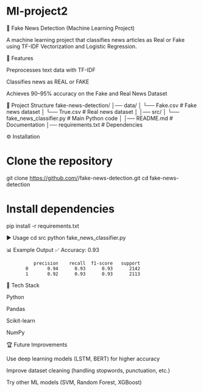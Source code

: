 # Ml-project2
📰 Fake News Detection (Machine Learning Project)

A machine learning project that classifies news articles as Real or Fake using TF-IDF Vectorization and Logistic Regression.

🚀 Features

Preprocesses text data with TF-IDF

Classifies news as REAL or FAKE

Achieves 90–95% accuracy on the Fake and Real News Dataset

📂 Project Structure
fake-news-detection/
│── data/
│   └── Fake.csv             # Fake news dataset
│   └── True.csv             # Real news dataset
│
│── src/
│   └── fake_news_classifier.py   # Main Python code
│
│── README.md                # Documentation
│── requirements.txt         # Dependencies

⚙️ Installation
# Clone the repository
git clone https://github.com/<varmaven>/fake-news-detection.git
cd fake-news-detection

# Install dependencies
pip install -r requirements.txt

▶️ Usage
cd src
python fake_news_classifier.py

📊 Example Output
✅ Accuracy: 0.93

              precision    recall  f1-score   support
           0       0.94      0.93      0.93      2142
           1       0.92      0.93      0.93      2113

📜 Tech Stack

Python

Pandas

Scikit-learn

NumPy

🏆 Future Improvements

Use deep learning models (LSTM, BERT) for higher accuracy

Improve dataset cleaning (handling stopwords, punctuation, etc.)

Try other ML models (SVM, Random Forest, XGBoost)
